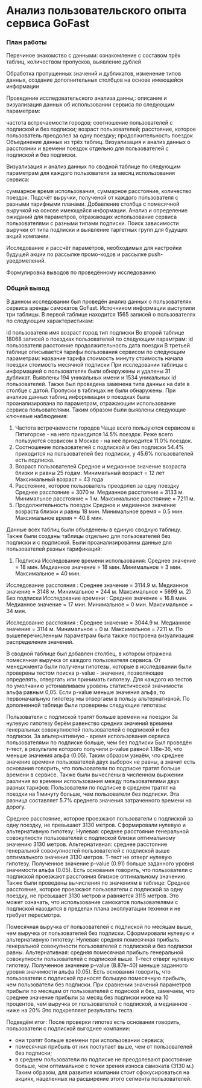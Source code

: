 # Анализ пользовательского опыта сервиса GoFast
### План работы
Первчиное знакомство с данными: ознакомление с составом трёх таблиц, количеством пропусков, выявление дублей

Обработка пропущенных значений и дубликатов, изменение типов данных, создание дополнительных столбцов на основе имеющейся информации

Проведение исследовательского анализа данны,: описание и визуализация данных об использовании сервиса по следующим параметрам:

частота встречаемости городов;
соотношение пользователей с подпиской и без подписки;
возраст пользователей;
расстояние, которое пользователь преодолел за одну поездку;
продолжительность поездок
Объединение данных из трёх таблиц. Визуализация и анализ данных о расстоянии и времени поездок отдельно для пользователей с подпиской и без подписки.

Визуализация и анализ данных по сводной таблице по следующим параметрам для каждого пользователя за месяц использования сервиса:

суммарное время использования,
суммарное расстояние,
количество поездок.
Подсчёт выручки, полученой от каждого пользователя с разными тарифными планами. Добавление столбца с помесячной выручкой на основе имеющейся информации.
Анализ и определение ожиданий для параметров, отражающих использование сервиса пользователями с разными типами подписки.
Поиск зависимости выручки от типа подписки и выявление таргетных групп для будущих акций компании.

Исследование и рассчёт параметров, необходимых для настройки будущей акции по рассылке промо-кодов и рассылке push-уведомелений.

Формулировка выводов по проведённому исследованию


### Общий вывод
В данном исследовании был проведён анализ данных о пользователях сервиса аренды самокатов GoFast.
Источником информации выступили три таблицы.
В первой таблице находится 1565 записей о пользователях по следующим характеристикам:

id пользователя
имя
возраст
город
тип подписки
Во второй таблице 18068 записей о поездках пользователей по следующим парамтрам:
id пользователя
расстояние
продолжительность
дата поездки
В третьей таблице описывается тарифы пользования сервисом по следующим параметрам:
название тарифа
стоимость минуту
стоимость начала поездки
стоимость месячной подписки
При исследовании таблицы с информацией о пользователях были обнаружены и удалены 31 дубликат. Выявлены 194 уникальных имени и 1534 уникальных id пользователей.
Также был проведена заменена типа данных на date в столбце с датой. Пропуски в таблицах не были обнаружены.
При анализе данных таблиц информмация о поездках была проанализирована по параметрам, отражающим использование сервиса польователями.
Таким образом были выявлены следующие ключевые наблюдения:
1) Частота встречаемости городов
Чаще всего пользуются сервисом в Пятигорске - на него приходится 14.5% поездок. Реже всего пользуются сервисом в Москве - на неё приходится 11.0% поездок.
2) Соотношение пользователей с подпиской и без подписки
54.4% приходится на пользователей без подписки, у 45.6% пользователей есть подписка.
3) Возраст пользователей
Средное и медианное значение возраста близки и равны 25 годам.
Минимальный возраст = 12 лет
Максимальный возраст = 43 года
4) Расстояние, которое пользователь преодолел за одну поездку Среднее расстояние = 3070 м.
Медианное расстояние = 3133 м.
Минимальное расстояние = 1 м.
Максимальное расстояние = 7211 м.
5) Продолжительность поездок
Средное и медианное значение возраста близки и равны 18 мин.
Минимальное время = 0.5 мин.
Максимальное время = 40.8 мин.

Данные всех таблиц были объеденены в единую сводную таблицу. Также были созданы таблицы отдельно для пользователей без подписки и с подпиской.
Были проанализированны данные для пользователей разных тарификаций:
1) Подписка
Исследование времени использования:
Среднее значение = 18 мин.
Медианное значение = 18 мин.
Минимальное = 3 мин.
Максимальное = 40 мин.

Исследование расстояния :
Среднее значение = 3114.9 м.
Медианное значение = 3148 м.
Минимальное = 244 м.
Максимальное = 5699 м.
2) Без подписки
Исследование времени :
Среднее значение = 16.8 мин.
Медианное значение = 17 мин.
Минимальное = 0 мин.
Максимальное = 34 мин.

Исследование расстояния :
Среднее значение = 3044.9 м.
Медианное значение = 3114 м.
Минимальное = 0 м.
Максимальное = 7211 м.
По вышеперечисленным параметрам была также построена визуализация распределения значений.

В сводной таблице был добавлен столбец, в котором отражена помесячная выручка от каждого пользователя сервиса.
От менеджмента были получены гипотезы, которые в исследовании были проверены тестом поиска p-value - значение, позволяющее определять, отвергать или принимать гипотезу.
Для каждого из тестов по умолчанию устонавливаем уровень статистической значимости альфа равным 0,05. Если p-value меньше значения альфа, то первоначальную гипотезу мы отвергаем в пользу альтернативной. По дополненной таблице были проверены следующие гипотезы:

Пользователи с подпиской тратят больше времени на поездки
За нулевую гипотезу берём равенство средних значений времени генеральных совокупностей пользователей с подпиской и без подписки.
За альтернативную - время использования сервиса пользователями по подписке больше, чем без подписки
Был проведён т-тест, в результате которого получили p-value равной 1.18e-36, что меньше значения альфа (0.05). Таким образом узнаём, что среднее значение времени пользователей двух выборок не равны, а значит есть основания говорить, что пользователи по подписке тратят больше времени в сервисе.
Также были вычеслены в численном выржении различия во времени использования между пользователями двух разных тарифов:
Пользователи по подписке в среднем тратят на поездки на 1 минуту больше, чем пользователи без подписки. Эта разница составляет 5.7% среднего значения затраченного времени на дорогу.

Среднее расстояние, которое проезжают пользователи с подпиской за одну поездку, не превышает 3130 метров.
Сформировали нулевую и альтернативную гипотезу:
Нулевая: среднее расстояние генеральной совокупности пользователей с подпиской близки оптимальному значению 3130 метров.
Альтернативная: среднее расстояние генеральной совокупностей пользователей с подпиской выше оптимального значения 3130 метров.
Т-тест не отверг нулевую гипотезу. Полученное значение p-value (0.91) больше заданного уровня значимости альфа (0.05). Есть основания говорить, что пользователи с подпиской проезжают расстояния близкое оптимальному значению.
Также были проведены вычисления по значениям в таблице:
Среднее расстояние, которое проезжают пользователи с подпиской за одну поездку, не превышает 3130 метров и равняется 3115 метров.
Это может означать, что использование самокатов пользователями с подпиской назодится в пределах плана эксплуатации техники и не требует пересмотра.

Помесячная выручка от пользователей с подпиской по месяцам выше, чем выручка от пользователей без подписки.
Сформировали нулевую и альтернативную гипотезу:
Нулевая: средняя помесячная прибыль генеральной совокупности пользователей с подпиской и без подписки равны.
Альтернативная: средняя помесячная прибыль генеральной совокупности пользователей с подпиской выше.
Т-тест отверг нулевую гипотезу. Полученное значение p-value (8.87e-40) меньше заданного уровня значимости альфа (0.05). Есть основания говорить, что пользователи с подпиской приносят большую помесячную прибыль, чем пользователи без подписки.
При сравнении значений параметров прибыли по месяцам от пользователей с подиской и без, замечаем, что среднее значение прибыли за месяц без подписки ниже на 10 процентов, чем выручка от пользователей с подпиской, а медианное - ниже на 20% Это подкрепляет результаты теста.

Подведём итог:
После проверки гипотез есть основания говорить, пользователи с подпиской выгоднее компании:
- они тратят больше времени при использовании сервиса;
- помесячная прибыль от них поступает выше, чем от пользователей без подписки;
- в среднем пользователи по подписке не преодолевают расстояние больше, чем оптимальное с точки зрения износа самоката (3130 м.)
Таким образом, для развития компании стоит сфокусироваться на акциях, нацеленных на расширение этого сегмента пользователей.
